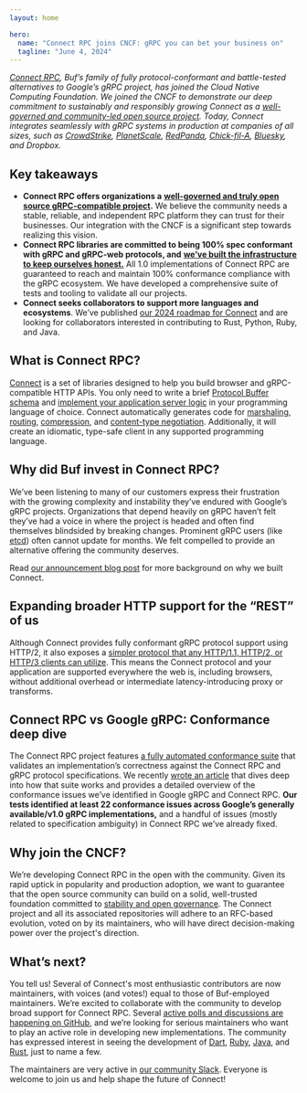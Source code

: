 ```yaml
---
layout: home

hero:
  name: "Connect RPC joins CNCF: gRPC you can bet your business on"
  tagline: "June 4, 2024"
---
```


[_Connect RPC_](https://connectrpc.com/)_, Buf’s family of fully protocol-conformant and battle-tested alternatives to Google’s gRPC project, has joined the Cloud Native Computing Foundation. We joined the CNCF to demonstrate our deep commitment to sustainably and responsibly growing Connect as a_ [_well-governed and community-led open source project_](https://connectrpc.com/docs/governance/project-governance)_. Today, Connect integrates seamlessly with gRPC systems in production at companies of all sizes, such as_ [_CrowdStrike_](https://github.com/CrowdStrike/perseus/pull/155)_,_ [_PlanetScale_](https://planetscale.com/blog/faster-mysql-with-http3#can-http-be-faster-than-the-mysql-protocol)_,_ [_RedPanda_](https://github.com/redpanda-data/console/blob/master/backend/go.mod)_,_ [_Chick-fil-A_](https://medium.com/chick-fil-atech/connect-ing-chick-fil-a-2008bdf10be9)_,_ [_Bluesky_](https://jazco.dev/2024/01/10/golang-and-epoll/)_, and Dropbox._

## Key takeaways

- **Connect RPC offers organizations a** [**well-governed and truly open source gRPC-compatible project**](https://connectrpc.com/docs/governance/project-governance)**.** We believe the community needs a stable, reliable, and independent RPC platform they can trust for their businesses. Our integration with the CNCF is a significant step towards realizing this vision.
- **Connect RPC libraries are committed to being 100% spec conformant with gRPC and gRPC-web protocols, and** [**we’ve built the infrastructure to keep ourselves honest.**](https://github.com/connectrpc/conformance) All 1.0 implementations of Connect RPC are guaranteed to reach and maintain 100% conformance compliance with the gRPC ecosystem. We have developed a comprehensive suite of tests and tooling to validate all our projects.
- **Connect seeks collaborators to support more languages and ecosystems**. We’ve published [our 2024 roadmap for Connect](https://github.com/orgs/connectrpc/discussions/16) and are looking for collaborators interested in contributing to Rust, Python, Ruby, and Java.

## What is Connect RPC?

[Connect](https://connectrpc.com/) is a set of libraries designed to help you build browser and gRPC-compatible HTTP APIs. You only need to write a brief [Protocol Buffer schema](https://connectrpc.com/docs/go/getting-started#define-a-service) and [implement your application server logic](https://connectrpc.com/docs/go/getting-started#implement-handler) in your programming language of choice. Connect automatically generates code for [marshaling](https://connectrpc.com/docs/go/serialization-and-compression), [routing](https://connectrpc.com/docs/go/routing), [compression](https://connectrpc.com/docs/go/serialization-and-compression#compression), and [content-type negotiation](https://connectrpc.com/docs/multi-protocol). Additionally, it will create an idiomatic, type-safe client in any supported programming language.

## Why did Buf invest in Connect RPC?

We’ve been listening to many of our customers express their frustration with the growing complexity and instability they’ve endured with Google’s gRPC projects. Organizations that depend heavily on gRPC haven’t felt they’ve had a voice in where the project is headed and often find themselves blindsided by breaking changes. Prominent gRPC users (like [etcd](https://etcd.io/)) often cannot update for months. We felt compelled to provide an alternative offering the community deserves.

Read [our announcement blog post](/blog/connect-a-better-grpc/index.md) for more background on why we built Connect.

## Expanding broader HTTP support for the “REST” of us

Although Connect provides fully conformant gRPC protocol support using HTTP/2, it also exposes a [simpler protocol that any HTTP/1.1, HTTP/2, or HTTP/3 clients can utilize](https://connectrpc.com/docs/protocol). This means the Connect protocol and your application are supported everywhere the web is, including browsers, without additional overhead or intermediate latency-introducing proxy or transforms.

## Connect RPC vs Google gRPC: Conformance deep dive

The Connect RPC project features [a fully automated conformance suite](https://github.com/connectrpc/conformance) that validates an implementation’s correctness against the Connect RPC and gRPC protocol specifications. We recently [wrote an article](/blog/grpc-conformance-deep-dive/index.md) that dives deep into how that suite works and provides a detailed overview of the conformance issues we’ve identified in Google gRPC and Connect RPC. **Our tests identified at least 22 conformance issues across Google’s generally available/v1.0 gRPC implementations,** and a handful of issues (mostly related to specification ambiguity) in Connect RPC we’ve already fixed.

## Why join the CNCF?

We’re developing Connect RPC in the open with the community. Given its rapid uptick in popularity and production adoption, we want to guarantee that the open source community can build on a solid, well-trusted foundation committed to [stability and open governance](https://connectrpc.com/docs/governance/project-governance). The Connect project and all its associated repositories will adhere to an RFC-based evolution, voted on by its maintainers, who will have direct decision-making power over the project's direction.

## What’s next?

You tell us! Several of Connect's most enthusiastic contributors are now maintainers, with voices (and votes!) equal to those of Buf-employed maintainers. We’re excited to collaborate with the community to develop broad support for Connect RPC. Several [active polls and discussions are happening on GitHub](https://github.com/orgs/connectrpc/discussions), and we’re looking for serious maintainers who want to play an active role in developing new implementations. The community has expressed interest in seeing the development of [Dart](https://github.com/orgs/connectrpc/discussions/8), [Ruby](https://github.com/orgs/connectrpc/discussions/9), [Java](https://github.com/orgs/connectrpc/discussions/11), and [Rust](https://github.com/orgs/connectrpc/discussions/7), just to name a few.

The maintainers are very active in [our community Slack](https://buf.build/b/slack). Everyone is welcome to join us and help shape the future of Connect!
